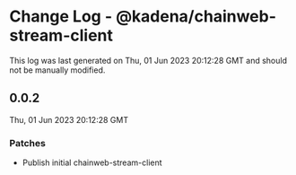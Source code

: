 # Change Log - @kadena/chainweb-stream-client

This log was last generated on Thu, 01 Jun 2023 20:12:28 GMT and should not be manually modified.

## 0.0.2
Thu, 01 Jun 2023 20:12:28 GMT

### Patches

- Publish initial chainweb-stream-client

